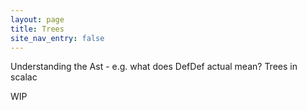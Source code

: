 ```yaml
---
layout: page
title: Trees
site_nav_entry: false
---
```


Understanding the Ast - e.g. what does DefDef actual mean?
Trees in scalac

WIP